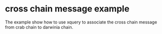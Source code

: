 # cross chain message example

The example show how to use xquery to associate the cross chain message from crab chain to darwinia chain.
